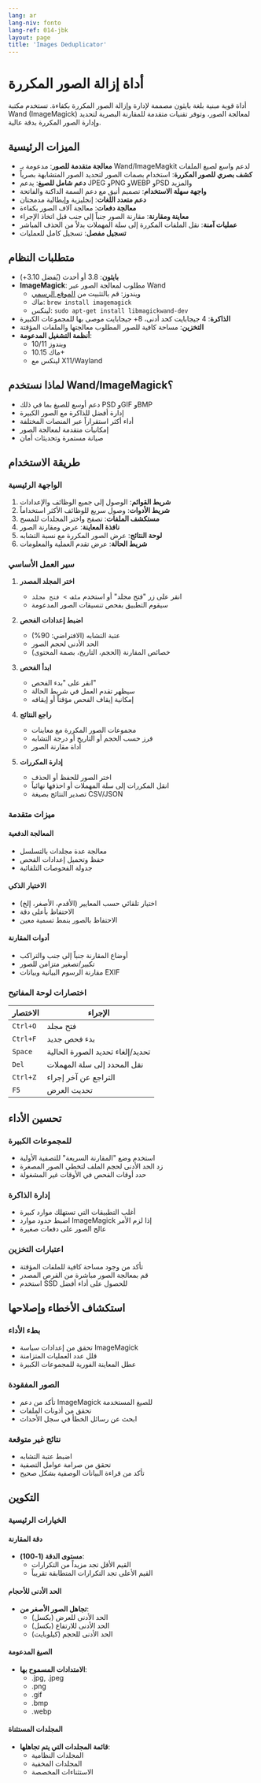 ```yaml
---
lang: ar
lang-niv: fonto
lang-ref: 014-jbk
layout: page
title: 'Images Deduplicator'
---
```


# أداة إزالة الصور المكررة

أداة قوية مبنية بلغة بايثون مصممة لإدارة وإزالة الصور المكررة بكفاءة. تستخدم مكتبة Wand (ImageMagick) لمعالجة الصور، وتوفر تقنيات متقدمة للمقارنة البصرية لتحديد وإدارة الصور المكررة بدقة عالية.

## الميزات الرئيسية

- **معالجة متقدمة للصور**: مدعومة بـ Wand/ImageMagkit لدعم واسع لصيغ الملفات
- **كشف بصري للصور المكررة**: استخدام بصمات الصور لتحديد الصور المتشابهة بصرياً
- **دعم شامل للصيغ**: يدعم JPEG وPNG وWEBP وPSD والمزيد
- **واجهة سهلة الاستخدام**: تصميم أنيق مع دعم السمة الداكنة والفاتحة
- **دعم متعدد اللغات**: إنجليزية وإيطالية مدمجتان
- **معالجة دفعات**: معالجة آلاف الصور بكفاءة
- **معاينة ومقارنة**: مقارنة الصور جنباً إلى جنب قبل اتخاذ الإجراء
- **عمليات آمنة**: نقل الملفات المكررة إلى سلة المهملات بدلاً من الحذف المباشر
- **تسجيل مفصل**: تسجيل كامل للعمليات

## متطلبات النظام

- **بايثون**: 3.8 أو أحدث (يُفضل 3.10+)
- **ImageMagick**: مطلوب لمعالجة الصور عبر Wand
  - ويندوز: قم بالتثبيت من [الموقع الرسمي](https://imagemagick.org/script/download.php#windows)
  - ماك: `brew install imagemagick`
  - لينكس: `sudo apt-get install libmagickwand-dev`
- **الذاكرة**: 4 جيجابايت كحد أدنى، 8+ جيجابايت موصى بها للمجموعات الكبيرة
- **التخزين**: مساحة كافية للصور المطلوب معالجتها والملفات المؤقتة
- **أنظمة التشغيل المدعومة**:
  - ويندوز 10/11
  - ماك 10.15+
  - لينكس مع X11/Wayland

## لماذا نستخدم Wand/ImageMagick؟

- دعم أوسع للصيغ بما في ذلك PSD وGIF وBMP
- إدارة أفضل للذاكرة مع الصور الكبيرة
- أداء أكثر استقراراً عبر المنصات المختلفة
- إمكانيات متقدمة لمعالجة الصور
- صيانة مستمرة وتحديثات أمان

## طريقة الاستخدام

### الواجهة الرئيسية

1. **شريط القوائم**: الوصول إلى جميع الوظائف والإعدادات
2. **شريط الأدوات**: وصول سريع للوظائف الأكثر استخداماً
3. **مستكشف الملفات**: تصفح واختر المجلدات للمسح
4. **نافذة المعاينة**: عرض ومقارنة الصور
5. **لوحة النتائج**: عرض الصور المكررة مع نسبة التشابه
6. **شريط الحالة**: عرض تقدم العملية والمعلومات

### سير العمل الأساسي

1. **اختر المجلد المصدر**
   - انقر على زر "فتح مجلد" أو استخدم `ملف > فتح مجلد`
   - سيقوم التطبيق بفحص تنسيقات الصور المدعومة

2. **اضبط إعدادات الفحص**
   - عتبة التشابه (الافتراضي: 90%)
   - الحد الأدنى لحجم الصور
   - خصائص المقارنة (الحجم، التاريخ، بصمة المحتوى)

3. **ابدأ الفحص**
   - انقر على "بدء الفحص"
   - سيظهر تقدم العمل في شريط الحالة
   - إمكانية إيقاف الفحص مؤقتاً أو إيقافه

4. **راجع النتائج**
   - مجموعات الصور المكررة مع معاينات
   - فرز حسب الحجم أو التاريخ أو درجة التشابه
   - أداة مقارنة الصور

5. **إدارة المكررات**
   - اختر الصور للحفظ أو الحذف
   - انقل المكررات إلى سلة المهملات أو احذفها نهائياً
   - تصدير النتائج بصيغة CSV/JSON

### ميزات متقدمة

#### المعالجة الدفعية

- معالجة عدة مجلدات بالتسلسل
- حفظ وتحميل إعدادات الفحص
- جدولة الفحوصات التلقائية

#### الاختيار الذكي

- اختيار تلقائي حسب المعايير (الأقدم، الأصغر، إلخ)
- الاحتفاظ بأعلى دقة
- الاحتفاظ بالصور بنمط تسمية معين

#### أدوات المقارنة

- أوضاع المقارنة جنباً إلى جنب والتراكب
- تكبير/تصغير متزامن للصور
- مقارنة الرسوم البيانية وبيانات EXIF

### اختصارات لوحة المفاتيح

| الاختصار      | الإجراء                       |
|--------------|------------------------------|
| `Ctrl+O`    | فتح مجلد                     |
| `Ctrl+F`    | بدء فحص جديد                |
| `Space`     | تحديد/إلغاء تحديد الصورة الحالية |
| `Del`       | نقل المحدد إلى سلة المهملات   |
| `Ctrl+Z`    | التراجع عن آخر إجراء         |
| `F5`        | تحديث العرض                  |

## تحسين الأداء

### للمجموعات الكبيرة

- استخدم وضع "المقارنة السريعة" للتصفية الأولية
- زد الحد الأدنى لحجم الملف لتخطي الصور المصغرة
- حدد أوقات الفحص في الأوقات غير المشغولة

### إدارة الذاكرة

- أغلب التطبيقات التي تستهلك موارد كبيرة
- اضبط حدود موارد ImageMagick إذا لزم الأمر
- عالج الصور على دفعات صغيرة

### اعتبارات التخزين

- تأكد من وجود مساحة كافية للملفات المؤقتة
- قم بمعالجة الصور مباشرة من القرص المصدر
- استخدم SSD للحصول على أداء أفضل

## استكشاف الأخطاء وإصلاحها

### بطء الأداء

- تحقق من إعدادات سياسة ImageMagick
- قلل عدد العمليات المتزامنة
- عطل المعاينة الفورية للمجموعات الكبيرة

### الصور المفقودة

- تأكد من دعم ImageMagick للصيغ المستخدمة
- تحقق من أذونات الملفات
- ابحث عن رسائل الخطأ في سجل الأحداث

### نتائج غير متوقعة

- اضبط عتبة التشابه
- تحقق من صرامة عوامل التصفية
- تأكد من قراءة البيانات الوصفية بشكل صحيح

## التكوين

### الخيارات الرئيسية

#### دقة المقارنة

- **مستوى الدقة (1-100)**:
  - القيم الأقل تجد مزيداً من التكرارات
  - القيم الأعلى تجد التكرارات المتطابقة تقريباً

#### الحد الأدنى للأحجام

- **تجاهل الصور الأصغر من**:
  - الحد الأدنى للعرض (بكسل)
  - الحد الأدنى للارتفاع (بكسل)
  - الحد الأدنى للحجم (كيلوبايت)

#### الصيغ المدعومة

- **الامتدادات المسموح بها**:
  - .jpg, .jpeg
  - .png
  - .gif
  - .bmp
  - .webp

#### المجلدات المستثناة

- **قائمة المجلدات التي يتم تجاهلها**:
  - المجلدات النظامية
  - المجلدات المخفية
  - الاستثناءات المخصصة
